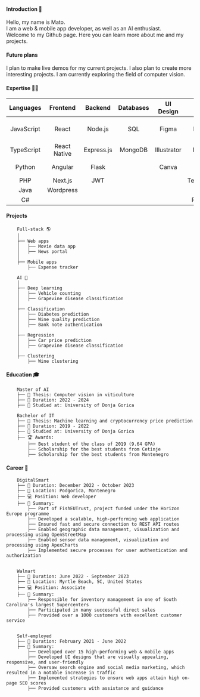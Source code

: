 #### Introduction 👋

Hello, my name is Mato.<br/>
I am a web & mobile app developer, as well as an AI enthusiast.<br/>
Welcome to my Github page. Here you can learn more about me and my projects.
#### Future plans
I plan to make live demos for my current projects. I also plan to create more interesting projects. I am currently exploring the field of computer vision.
#### Expertise 👨‍💻
| **Languages** | **Frontend**    | **Backend**     | **Databases** | **UI Design** | **AI**         | **Other Tools**           |
|:-------------:|:---------------:|:---------------:|:-------------:|:-------------:|:--------------:|:---------------------------:|
| JavaScript    | React           | Node.js         | SQL           | Figma         | Numpy          | Version control systems     |
| TypeScript    | React Native    | Express.js      | MongoDB       | Illustrator   | Pandas         | Linux CLI                   |
| Python        | Angular         | Flask           |               | Canva         | Scikit-learn   | Docker                      |
| PHP           | Next.js         | JWT             |               |               | Tensorflow     | npm                         |
| Java          | Wordpress       |                 |               |               | Keras          |                             |
| C#            |                 |                 |               |               | PyTorch        |                             |
#### Projects
        Full-stack 🌎
        │
        ├── Web apps
        │   ├── Movie data app
        │   ├── News portal
        │
        ├── Mobile apps
            ├── Expense tracker
           
        AI 🧠
        │
        ├── Deep learning
        │   ├── Vehicle counting
        │   ├── Grapevine disease classification
        │
        ├── Classification
        │   ├── Diabetes prediction
        │   ├── Wine quality prediction
        │   ├── Bank note authentication
        │
        ├── Regression
        │   ├── Car price prediction
        │   ├── Grapevine disease classification
        │
        ├── Clustering
            ├── Wine clustering
#### Education 🎓
        Master of AI
        ├── 📄 Thesis: Computer vision in viticulture
        ├── 📅 Duration: 2022 - 2024
        ├── 🏫 Studied at: University of Donja Gorica
        
        Bachelor of IT
        ├── 📄 Thesis: Machine learning and cryptocurrency price prediction
        ├── 📅 Duration: 2019 - 2022
        ├── 🏫 Studied at: University of Donja Gorica
        ├── 🏆 Awards:
            ├── Best student of the class of 2019 (9.64 GPA)
            ├── Scholarship for the best students from Cetinje
            ├── Scholarship for the best students from Montenegro
#### Career 💼
        DigitalSmart
        ├── 📅 Duration: December 2022 - October 2023
        ├── 📍 Location: Podgorica, Montenegro
        ├── 💻 Position: Web developer
        ├── 📝 Summary:
            ├── Part of FishEUTrust, project funded under the Horizon Europe programme
            ├── Developed a scalable, high-performing web application
            ├── Ensured fast and secure connection to REST API routes
            ├── Enabled geographic data management, visualization and processing using OpenStreetMap
            ├── Enabled sensor data management, visualization and processing using ApexCharts
            ├── Implemented secure processes for user authentication and authorization

        
        Walmart
        ├── 📅 Duration: June 2022 - September 2023
        ├── 📍 Location: Myrtle Beach, SC, United States
        ├── 💻 Position: Associate
        ├── 📝 Summary:
            ├── Responsible for inventory management in one of South Carolina's largest Supercenters
            ├── Participated in many successful direct sales
            ├── Provided over a 1000 customers with excellent customer service


        Self-employed
        ├── 📅 Duration: February 2021 - June 2022
        ├── 📝 Summary:
            ├── Developed over 15 high-performing web & mobile apps
            ├── Developed UI designs that are visually appealing, responsive, and user-friendly
            ├── Oversaw search engine and social media marketing, which resulted in a notable increase in traffic
            ├── Implemented strategies to ensure web apps attain high on-page SEO scores
            ├── Provided customers with assistance and guidance

